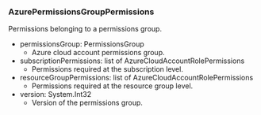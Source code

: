 ### AzurePermissionsGroupPermissions
Permissions belonging to a permissions group.

- permissionsGroup: PermissionsGroup
  - Azure cloud account permissions group.
- subscriptionPermissions: list of AzureCloudAccountRolePermissions
  - Permissions required at the subscription level.
- resourceGroupPermissions: list of AzureCloudAccountRolePermissions
  - Permissions required at the resource group level.
- version: System.Int32
  - Version of the permissions group.
